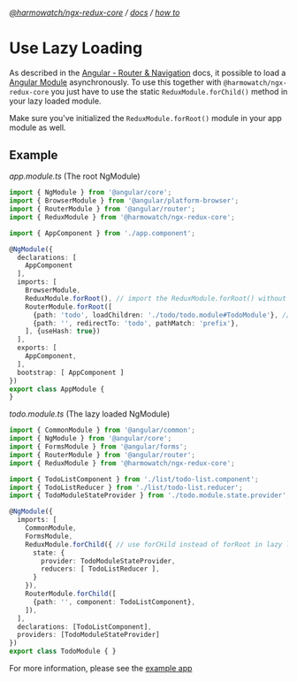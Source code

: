 ###### [@harmowatch/ngx-redux-core](../../README.md) / [docs](../index.md) / [how to](./index.md)
 
# Use Lazy Loading

As described in the [Angular - Router & Navigation](https://angular.io/guide/router#asynchronous-routing) docs,
it possible to load a [Angular Module](https://angular.io/guide/ngmodules) asynchronously. To use this together 
with `@harmowatch/ngx-redux-core` you just have to use the static `ReduxModule.forChild()` method in your lazy loaded module.

Make sure you've initialized the `ReduxModule.forRoot()` module in your app module as well.

## Example

*app.module.ts* (The root NgModule)

```ts
import { NgModule } from '@angular/core';
import { BrowserModule } from '@angular/platform-browser';
import { RouterModule } from '@angular/router';
import { ReduxModule } from '@harmowatch/ngx-redux-core';

import { AppComponent } from './app.component';

@NgModule({
  declarations: [
    AppComponent
  ],
  imports: [
    BrowserModule,
    ReduxModule.forRoot(), // import the ReduxModule.forRoot() without a state definition
    RouterModule.forRoot([
      {path: 'todo', loadChildren: './todo/todo.module#TodoModule'}, // lazy load you child module
      {path: '', redirectTo: 'todo', pathMatch: 'prefix'},
    ], {useHash: true})
  ],
  exports: [
    AppComponent,
  ],
  bootstrap: [ AppComponent ]
})
export class AppModule {
}
```

*todo.module.ts* (The lazy loaded NgModule)

```ts
import { CommonModule } from '@angular/common';
import { NgModule } from '@angular/core';
import { FormsModule } from '@angular/forms';
import { RouterModule } from '@angular/router';
import { ReduxModule } from '@harmowatch/ngx-redux-core';

import { TodoListComponent } from './list/todo-list.component';
import { TodoListReducer } from './list/todo-list.reducer';
import { TodoModuleStateProvider } from './todo.module.state.provider';

@NgModule({
  imports: [
    CommonModule,
    FormsModule,
    ReduxModule.forChild({ // use forCHild instead of forRoot in lazy loaded modules
      state: {
        provider: TodoModuleStateProvider,
        reducers: [ TodoListReducer ],
      }
    }),
    RouterModule.forChild([
      {path: '', component: TodoListComponent},
    ]),
  ],
  declarations: [TodoListComponent],
  providers: [TodoModuleStateProvider]
})
export class TodoModule { }
```

For more information, please see the [example app](https://github.com/HarmoWatch/ngx-redux-core/tree/master/src/example-app)
